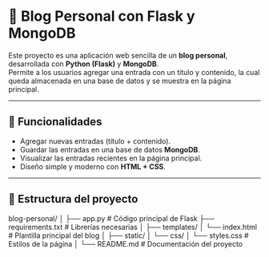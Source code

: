 # 📓 Blog Personal con Flask y MongoDB

Este proyecto es una aplicación web sencilla de un **blog personal**, desarrollada con **Python (Flask)** y **MongoDB**.  
Permite a los usuarios agregar una entrada con un título y contenido, la cual queda almacenada en una base de datos y se muestra en la página principal.

---

## 🚀 Funcionalidades
- Agregar nuevas entradas (título + contenido).  
- Guardar las entradas en una base de datos **MongoDB**.  
- Visualizar las entradas recientes en la página principal.  
- Diseño simple y moderno con **HTML + CSS**.  

---

## 📂 Estructura del proyecto
blog-personal/
│
├── app.py # Código principal de Flask
├── requirements.txt # Librerías necesarias
│
├── templates/
│ └── index.html # Plantilla principal del blog
│
├── static/
│ └── css/
│ └── styles.css # Estilos de la página
│
└── README.md # Documentación del proyecto
